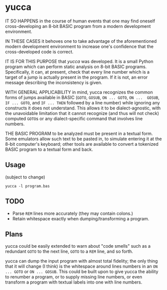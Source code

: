 yucca
=====

IT SO HAPPENS in the course of human events that one may find oneself 
cross-developing an 8-bit BASIC program from a modern development 
environment.

IN THESE CASES it behoves one to take advantage of the aforementioned 
modern development environment to increase one's confidence that the 
cross-developed code is correct.

IT IS FOR THIS PURPOSE that _yucca_ was developed.  It is a small Python 
program which can perform static analysis on 8-bit BASIC programs.  
Specifically, it can, at present, check that every line number which is 
a target of a jump is actually present in the program.  If it is not, an 
error message describing the inconsistency is given.

WITH GENERAL APPLICABILITY in mind, yucca recognizes the common forms of 
jumps available in BASIC (`GOTO`, `GOSUB`, `ON ... GOTO`, `ON ... 
GOSUB`, `IF ... GOTO`, and `IF ... THEN` followed by a line number)
while ignoring any constructs it does not understand.  This allows it to
be dialect-agnostic, with the unavoidable limitation that it cannot 
recognize (and thus will not check) computed `GOTO`s or any 
dialect-specific command that involves line numbers.

THE BASIC PROGRAM to be analyzed must be present in a textual form.  
Some emulators allow such text to be pasted in, to simulate entering it 
at the 8-bit computer's keyboard; other tools are available to convert a 
tokenized BASIC program to a textual form and back.

Usage
-----

(subject to change)

    yucca -l program.bas

TODO
----

* Parse `REM` lines more accurately (they may contain colons.)
* Retain whitespace exactly when dumping/transforming a program.

Plans
-----

yucca could be easily extended to warn about "code smells" such as a 
redundant `GOTO` to the next line, `GOTO` to a `REM` line, and so forth.

yucca can dump the input program with almost total fidelity; the only 
thing that it will change (I think) is the whitespace around lines 
numbers in an `ON ... GOTO` or `ON ... GOSUB`.  This could be built upon 
to give yucca the ability to renumber a program, or to supply 
missing line numbers, or even transform a program with textual labels 
into one with line numbers.

